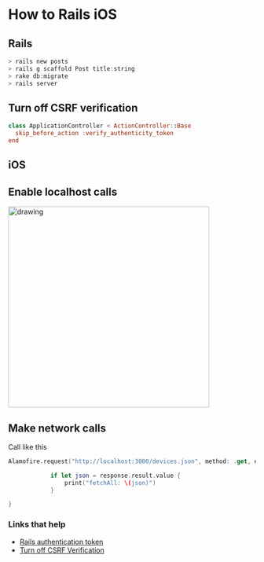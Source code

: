 # How to Rails iOS


## Rails

```swift
> rails new posts
> rails g scaffold Post title:string
> rake db:migrate
> rails server
```

## Turn off CSRF verification

```swift
class ApplicationController < ActionController::Base
  skip_before_action :verify_authenticity_token
end
```

## iOS

## Enable localhost calls

<img src="https://github.com/jrasmusson/ios-starter-kit/blob/master/howtos/images/localhost-plist.png" alt="drawing" width="409"/>

## Make network calls

Call like this

```swift
Alamofire.request("http://localhost:3000/devices.json", method: .get, encoding: JSONEncoding.default, headers: headers).responseJSON { response in

            if let json = response.result.value {
                print("fetchAll: \(json)")
            }

}
```        

### Links that help

* [Rails authentication token](https://www.joshqn.com/consuming-a-rails-api-using-alamofire/)
* [Turn off CSRF Verification](https://teamtreehouse.com/library/build-a-rails-api/coding-the-api/rails-api-csrf-verification)

